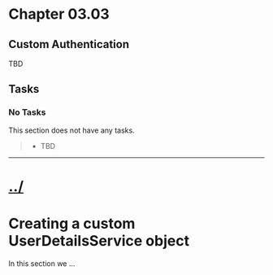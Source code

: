 # Chapter 03.03

## Custom Authentication
TBD

## Tasks

### No Tasks
This section does not have any tasks.

>* TBD


---

# [../](../)


# Creating a custom UserDetailsService object

In this section we ...

